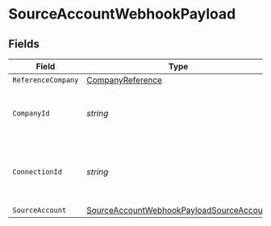 # SourceAccountWebhookPayload


## Fields

| Field                                                                                                       | Type                                                                                                        | Required                                                                                                    | Description                                                                                                 | Example                                                                                                     |
| ----------------------------------------------------------------------------------------------------------- | ----------------------------------------------------------------------------------------------------------- | ----------------------------------------------------------------------------------------------------------- | ----------------------------------------------------------------------------------------------------------- | ----------------------------------------------------------------------------------------------------------- |
| `ReferenceCompany`                                                                                          | [CompanyReference](../../Models/Shared/CompanyReference.md)                                                 | :heavy_minus_sign:                                                                                          | N/A                                                                                                         |                                                                                                             |
| `CompanyId`                                                                                                 | *string*                                                                                                    | :heavy_minus_sign:                                                                                          | Unique identifier for your SMB in Codat.                                                                    | 8a210b68-6988-11ed-a1eb-0242ac120002                                                                        |
| `ConnectionId`                                                                                              | *string*                                                                                                    | :heavy_minus_sign:                                                                                          | Unique identifier for a company's data connection.                                                          | 2e9d2c44-f675-40ba-8049-353bfcb5e171                                                                        |
| `SourceAccount`                                                                                             | [SourceAccountWebhookPayloadSourceAccount](../../Models/Shared/SourceAccountWebhookPayloadSourceAccount.md) | :heavy_minus_sign:                                                                                          | N/A                                                                                                         |                                                                                                             |